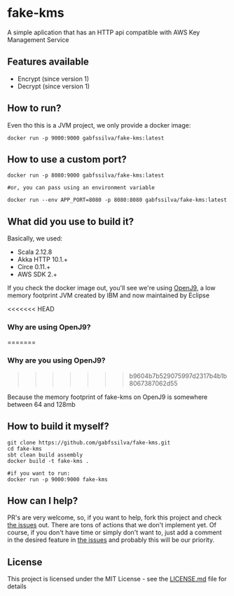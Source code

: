 # fake-kms

A simple aplication that has an HTTP api compatible with AWS Key Management Service

## Features available

- Encrypt (since version 1)
- Decrypt (since version 1)

## How to run?

Even tho this is a JVM project, we only provide a docker image:

```
docker run -p 9000:9000 gabfssilva/fake-kms:latest
```

## How to use a custom port?

```
docker run -p 8080:9000 gabfssilva/fake-kms:latest

#or, you can pass using an environment variable

docker run --env APP_PORT=8080 -p 8080:8080 gabfssilva/fake-kms:latest
```

## What did you use to build it?

Basically, we used:

- Scala 2.12.8
- Akka HTTP 10.1.+
- Circe 0.11.+
- AWS SDK 2.+

If you check the docker image out, you'll see we're using [OpenJ9](https://github.com/eclipse/openj9), a low memory footprint JVM created by IBM and now maintained by Eclipse
 
<<<<<<< HEAD
### Why are using OpenJ9?
=======
### Why are you using OpenJ9?
>>>>>>> b9604b7b529075997d2317b4b1b8067387062d55

Because the memory footprint of fake-kms on OpenJ9 is somewhere between 64 and 128mb

## How to build it myself?

```
git clone https://github.com/gabfssilva/fake-kms.git
cd fake-kms
sbt clean build assembly
docker build -t fake-kms .

#if you want to run:
docker run -p 9000:9000 fake-kms
```

## How can I help?

PR's are very welcome, so, if you want to help, fork this project and check [the issues](https://github.com/gabfssilva/fake-kms/issues) out. There are tons of actions that we don't implement yet.
Of course, if you don't have time or simply don't want to, just add a comment in the desired feature in [the issues](https://github.com/gabfssilva/fake-kms/issues) and probably this will be our priority.

## License

This project is licensed under the MIT License - see the [LICENSE.md](LICENSE.md) file for details

